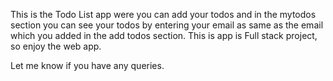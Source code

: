This is the Todo List app were you can add your todos and in the mytodos section you can see your todos  by entering your email as same as the email which you added in the add todos section. This is app is Full stack project, so enjoy the web app.


Let me know if you have any queries.